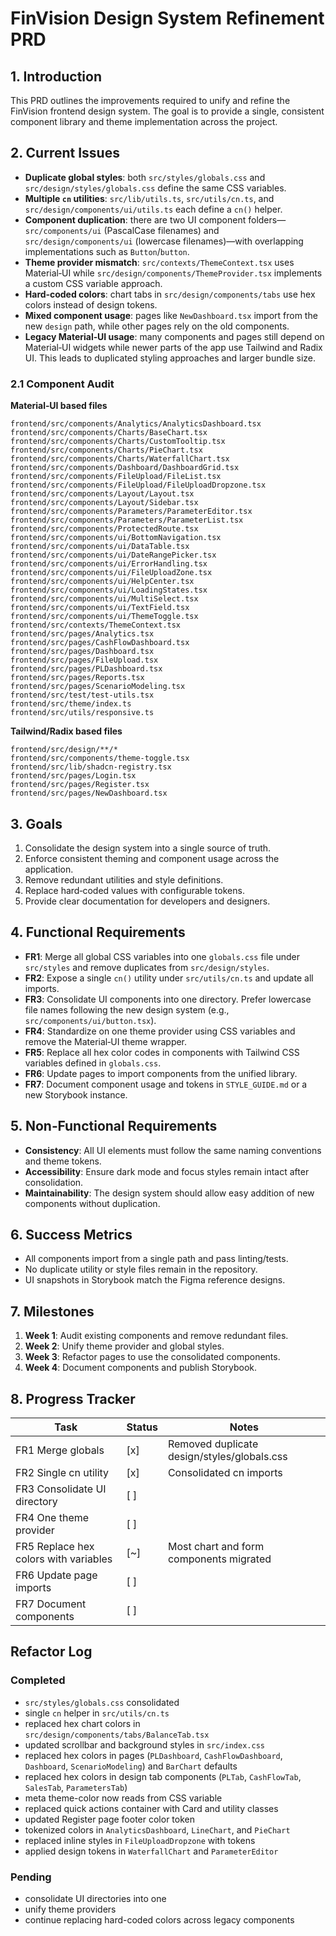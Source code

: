 # FinVision Design System Refinement PRD

## 1. Introduction
This PRD outlines the improvements required to unify and refine the FinVision frontend design system. The goal is to provide a single, consistent component library and theme implementation across the project.

## 2. Current Issues
- **Duplicate global styles**: both `src/styles/globals.css` and `src/design/styles/globals.css` define the same CSS variables.
- **Multiple `cn` utilities**: `src/lib/utils.ts`, `src/utils/cn.ts`, and `src/design/components/ui/utils.ts` each define a `cn()` helper.
- **Component duplication**: there are two UI component folders—`src/components/ui` (PascalCase filenames) and `src/design/components/ui` (lowercase filenames)—with overlapping implementations such as `Button`/`button`.
- **Theme provider mismatch**: `src/contexts/ThemeContext.tsx` uses Material‑UI while `src/design/components/ThemeProvider.tsx` implements a custom CSS variable approach.
- **Hard‑coded colors**: chart tabs in `src/design/components/tabs` use hex colors instead of design tokens.
- **Mixed component usage**: pages like `NewDashboard.tsx` import from the new `design` path, while other pages rely on the old components.
- **Legacy Material‑UI usage**: many components and pages still depend on Material‑UI widgets while newer parts of the app use Tailwind and Radix UI. This leads to duplicated styling approaches and larger bundle size.

### 2.1 Component Audit

**Material‑UI based files**

```
frontend/src/components/Analytics/AnalyticsDashboard.tsx
frontend/src/components/Charts/BaseChart.tsx
frontend/src/components/Charts/CustomTooltip.tsx
frontend/src/components/Charts/PieChart.tsx
frontend/src/components/Charts/WaterfallChart.tsx
frontend/src/components/Dashboard/DashboardGrid.tsx
frontend/src/components/FileUpload/FileList.tsx
frontend/src/components/FileUpload/FileUploadDropzone.tsx
frontend/src/components/Layout/Layout.tsx
frontend/src/components/Layout/Sidebar.tsx
frontend/src/components/Parameters/ParameterEditor.tsx
frontend/src/components/Parameters/ParameterList.tsx
frontend/src/components/ProtectedRoute.tsx
frontend/src/components/ui/BottomNavigation.tsx
frontend/src/components/ui/DataTable.tsx
frontend/src/components/ui/DateRangePicker.tsx
frontend/src/components/ui/ErrorHandling.tsx
frontend/src/components/ui/FileUploadZone.tsx
frontend/src/components/ui/HelpCenter.tsx
frontend/src/components/ui/LoadingStates.tsx
frontend/src/components/ui/MultiSelect.tsx
frontend/src/components/ui/TextField.tsx
frontend/src/components/ui/ThemeToggle.tsx
frontend/src/contexts/ThemeContext.tsx
frontend/src/pages/Analytics.tsx
frontend/src/pages/CashFlowDashboard.tsx
frontend/src/pages/Dashboard.tsx
frontend/src/pages/FileUpload.tsx
frontend/src/pages/PLDashboard.tsx
frontend/src/pages/Reports.tsx
frontend/src/pages/ScenarioModeling.tsx
frontend/src/test/test-utils.tsx
frontend/src/theme/index.ts
frontend/src/utils/responsive.ts
```

**Tailwind/Radix based files**

```
frontend/src/design/**/*
frontend/src/components/theme-toggle.tsx
frontend/src/lib/shadcn-registry.tsx
frontend/src/pages/Login.tsx
frontend/src/pages/Register.tsx
frontend/src/pages/NewDashboard.tsx
```

## 3. Goals
1. Consolidate the design system into a single source of truth.
2. Enforce consistent theming and component usage across the application.
3. Remove redundant utilities and style definitions.
4. Replace hard‑coded values with configurable tokens.
5. Provide clear documentation for developers and designers.

## 4. Functional Requirements
- **FR1**: Merge all global CSS variables into one `globals.css` file under `src/styles` and remove duplicates from `src/design/styles`.
- **FR2**: Expose a single `cn()` utility under `src/utils/cn.ts` and update all imports.
- **FR3**: Consolidate UI components into one directory. Prefer lowercase file names following the new design system (e.g., `src/components/ui/button.tsx`).
- **FR4**: Standardize on one theme provider using CSS variables and remove the Material‑UI theme wrapper.
- **FR5**: Replace all hex color codes in components with Tailwind CSS variables defined in `globals.css`.
- **FR6**: Update pages to import components from the unified library.
- **FR7**: Document component usage and tokens in `STYLE_GUIDE.md` or a new Storybook instance.

## 5. Non‑Functional Requirements
- **Consistency**: All UI elements must follow the same naming conventions and theme tokens.
- **Accessibility**: Ensure dark mode and focus styles remain intact after consolidation.
- **Maintainability**: The design system should allow easy addition of new components without duplication.

## 6. Success Metrics
- All components import from a single path and pass linting/tests.
- No duplicate utility or style files remain in the repository.
- UI snapshots in Storybook match the Figma reference designs.

## 7. Milestones
1. **Week 1**: Audit existing components and remove redundant files.
2. **Week 2**: Unify theme provider and global styles.
3. **Week 3**: Refactor pages to use the consolidated components.
4. **Week 4**: Document components and publish Storybook.

## 8. Progress Tracker

| Task | Status | Notes |
| ---- | ------ | ----- |
| FR1 Merge globals | [x] | Removed duplicate design/styles/globals.css |
| FR2 Single cn utility | [x] | Consolidated cn imports |
| FR3 Consolidate UI directory | [ ] | |
| FR4 One theme provider | [ ] | |
| FR5 Replace hex colors with variables | [~] | Most chart and form components migrated |
| FR6 Update page imports | [ ] | |
| FR7 Document components | [ ] | |

## Refactor Log

### Completed
- `src/styles/globals.css` consolidated
- single `cn` helper in `src/utils/cn.ts`
- replaced hex chart colors in `src/design/components/tabs/BalanceTab.tsx`
- updated scrollbar and background styles in `src/index.css`
- replaced hex colors in pages (`PLDashboard`, `CashFlowDashboard`, `Dashboard`, `ScenarioModeling`) and `BarChart` defaults
- replaced hex colors in design tab components (`PLTab`, `CashFlowTab`, `SalesTab`, `ParametersTab`)
- meta theme-color now reads from CSS variable
- replaced quick actions container with Card and utility classes
- updated Register page footer color token
- tokenized colors in `AnalyticsDashboard`, `LineChart`, and `PieChart`
- replaced inline styles in `FileUploadDropzone` with tokens
- applied design tokens in `WaterfallChart` and `ParameterEditor`

### Pending
- consolidate UI directories into one
- unify theme providers
- continue replacing hard-coded colors across legacy components
